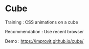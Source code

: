 # Cube

Training : CSS animations on a cube

Recommendation : Use recent browser

Demo : https://improvit.github.io/cube/

